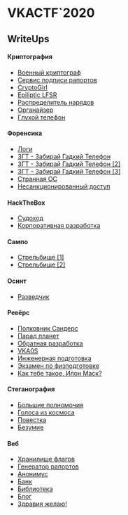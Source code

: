 # VKACTF`2020

## WriteUps

#### Криптография

- [Военный криптограф](categories/crypto/Cry-0b-fake-md5/solve/README.md)
- [Сервис подписи рапортов](categories/crypto/Cry-1e-rsa_report/solve/README.md)
- [CryptoGirl](categories/crypto/Cry-2e-crypto_girl/solve/README.md)
- [Epiliptic LFSR](categories/crypto/Cry-3e-epiliptic_lfsr/solve/README.md)
- [Распределитель нарядов](categories/crypto/Cry-4m-ggh_tg_bot/solve/README.md)
- [Органайзер](categories/crypto/Cry-5m-ecdsa_orders/solve/README.md)
- [Глухой телефон](categories/crypto/Cry-6h-broken_phone/solve/README.md)

#### Форенсика

- [Логи](categories/forensics/for-0b-logs/solve/README.md)
- [ЗГТ - Забирай Гадкий Телефон](categories/forensics/for-e1-vol_consoles/solve/README.md)
- [ЗГТ - Забирай Гадкий Телефон [2]](categories/forensics/for-m3-vol_exe/solve/README.md)
- [ЗГТ - Забирай Гадкий Телефон [3]](categories/forensics/for-h6-vol_truecrypt/solve/README.md)
- [Странная ОС](categories/forensics/for-m4-vbox_astra/solve/README.md)
- [Несанкционированный доступ](categories/forensics/for-m5-blue_cap/solve/README.md)

#### HackTheBox

- [Судоход](categories/htb/HTB-1bm-sudo/solve/README.md)
- [Корпоративная разработка](categories/htb/HTB-2um-gitlab/solve/README.md)

#### Сампо

- [Стрельбище [1]](categories/joy/joy-1e-quake_map/solve/README.md)
- [Стрельбище [2]](categories/joy/joy-2m-quake_kill/solve/README.md)

#### Осинт

- [Разведчик](categories/osint/osint-b0-scout/solve/README.md)

#### Ревёрс

- [Полковник Сандерс](categories/reverse/Rev-e1-golang/solve/README.md)
- [Парад планет](categories/reverse/Rev-e2-planets/solve/README.md)
- [Обратная разработка](categories/reverse/Rev-h5-enigma/solve/README.md)
- [VKA0S](categories/reverse/Rev-h6-vkaos/solve/README.md)
- [Инженерная подготовка](categories/reverse/Rev-m3-engineering-training/solve/README.md)
- [Экзамен по физподготовке](categories/reverse/Rev-m4-physical-exam/solve/README.md)
- [Как тебе такое, Илон Маск?](categories/reverse/Rev-u7-rocket/solve/README.md)

#### Стеганография

- [Большие полномочия](categories/stego/stega-0b-ping_pcap/solve/README.md)
- [Голоса из космоса](categories/stego/stega-e1-audio_voice/solve/README.md)
- [Повестка](categories/stego/stega-e2-stegsolve/solve/README.md)
- [Безумие](categories/stego/stega-m4-youtube_qr/solve/README.md)

#### Веб

- [Хранилище флагов](categories/web/Web-b0-xpath/solve/README.md)
- [Генератор рапортов](categories/web/Web-e1-pdf/solve/README.md)
- [Анонимус](categories/web/Web-e2-metrics/solve/README.md)
- [Банк](categories/web/Web-e3-bank/solve/README.md)
- [Библиотека](categories/web/Web-h6-graphql/solve/README.md)
- [Блог](categories/web/Web-m4-solr/solve/README.md)
- [Здравия желаю!](categories/web/Web-u7-ssti/solve/README.md)